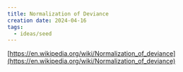 ```yaml
---
title: Normalization of Deviance
creation date: 2024-04-16
tags:
  - ideas/seed
---
```


[https://en.wikipedia.org/wiki/Normalization_of_deviance](https://en.wikipedia.org/wiki/Normalization_of_deviance)